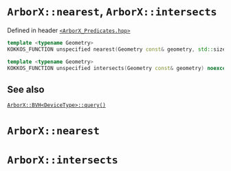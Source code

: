 # `ArborX::nearest`, `ArborX::intersects`
Defined in header [`<ArborX_Predicates.hpp>`](https://github.com/arborx/ArborX/blob/master/src/details/ArborX_Predicates.hpp)

```C++
template <typename Geometry>
KOKKOS_FUNCTION unspecified nearest(Geometry const& geometry, std::size_t k) noexcept; // (1)

template <typename Geometry>
KOKKOS_FUNCTION unspecified intersects(Geometry const& geometry) noexcept; // (2)
```

## See also
[`ArborX::BVH<DeviceType>::query()`](https://github.com/arborx/ArborX/blob/docs/docs/bounding_volume_hierarchy.md#arborxbvhdevicetypequery)

# `ArborX::nearest`

# `ArborX::intersects`
